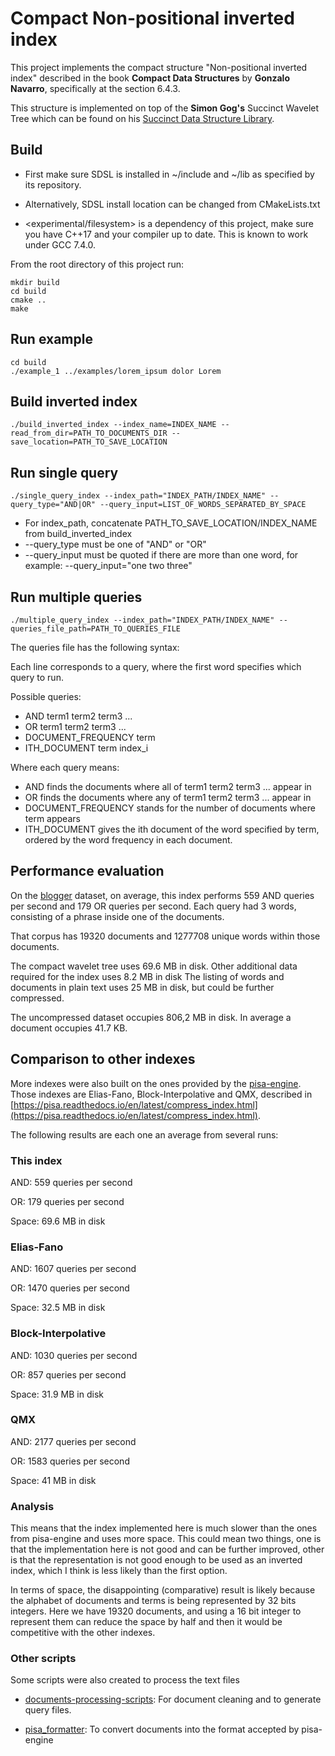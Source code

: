 # Compact Non-positional inverted index


This project implements the compact structure "Non-positional inverted index"
described in the book **Compact Data Structures** by **Gonzalo Navarro**,
specifically at the section 6.4.3.

This structure is implemented on top of the **Simon Gog's** Succinct Wavelet Tree
which can be found on his [Succinct Data Structure Library](https://github.com/simongog/sdsl-lite).

## Build

* First make sure SDSL is installed in ~/include and ~/lib as specified by its repository.
* Alternatively, SDSL install location can be changed from CMakeLists.txt

* <experimental/filesystem> is a dependency of this project, make sure you have
C++17 and your compiler up to date. This is known to work under GCC 7.4.0.

From the root directory of this project run:

```
mkdir build
cd build
cmake ..
make
```

## Run example
```
cd build
./example_1 ../examples/lorem_ipsum dolor Lorem
```

## Build inverted index

```
./build_inverted_index --index_name=INDEX_NAME --read_from_dir=PATH_TO_DOCUMENTS_DIR --save_location=PATH_TO_SAVE_LOCATION
```


## Run single query

```
./single_query_index --index_path="INDEX_PATH/INDEX_NAME" --query_type="AND|OR" --query_input=LIST_OF_WORDS_SEPARATED_BY_SPACE
```

* For index_path, concatenate PATH_TO_SAVE_LOCATION/INDEX_NAME from build_inverted_index
* --query_type must be one of "AND" or "OR"
* --query_input must be quoted if there are more than one word, for example: --query_input="one two three"


## Run multiple queries

```
./multiple_query_index --index_path="INDEX_PATH/INDEX_NAME" --queries_file_path=PATH_TO_QUERIES_FILE
```

The queries file has the following syntax:

Each line corresponds to a query, where the first word specifies which
query to run.

Possible queries:

* AND term1 term2 term3 ...
* OR term1 term2 term3 ...
* DOCUMENT_FREQUENCY term
* ITH_DOCUMENT term index_i

Where each query means:

* AND finds the documents where all of term1 term2 term3 ... appear in
* OR finds the documents where any of term1 term2 term3 ... appear in
* DOCUMENT_FREQUENCY stands for the number of documents where term appears
* ITH_DOCUMENT gives the ith document of the word specified by term, ordered by the word frequency in each document.

## Performance evaluation

On the [blogger](http://u.cs.biu.ac.il/~koppel/BlogCorpus.htm) dataset,
on average, this index performs 559 AND queries per second and 179 OR queries per second. Each query had 3 words, consisting of a phrase inside one of the documents.

That corpus has 19320 documents and 1277708 unique words within those documents.

The compact wavelet tree uses 69.6 MB in disk.
Other additional data required for the index uses 8.2 MB in disk
The listing of words and documents in plain text uses 25 MB in disk, but could be further compressed.

The uncompressed dataset occupies 806,2 MB in disk.
In average a document occupies 41.7 KB.

## Comparison to other indexes

More indexes were also built on the ones provided by the [pisa-engine](https://github.com/pisa-engine/pisa).
Those indexes are Elias-Fano, Block-Interpolative and QMX, described in [https://pisa.readthedocs.io/en/latest/compress_index.html](https://pisa.readthedocs.io/en/latest/compress_index.html).


The following results are each one an average from several runs:

### This index

AND: 559 queries per second

OR: 179 queries per second

Space: 69.6 MB in disk

### Elias-Fano

AND: 1607 queries per second

OR: 1470 queries per second

Space: 32.5 MB in disk

### Block-Interpolative

AND: 1030 queries per second

OR: 857 queries per second

Space: 31.9 MB in disk

### QMX

AND: 2177 queries per second

OR: 1583 queries per second

Space: 41 MB in disk


### Analysis

This means that the index implemented here is much slower than the ones from pisa-engine
and uses more space. This could mean two things, one is that the implementation here
is not good and can be further improved, other is that the representation is not good enough
to be used as an inverted index, which I think is less likely than the first option.

In terms of space, the disappointing (comparative) result is likely because the alphabet of documents and terms is being represented by
32 bits integers. Here we have 19320 documents, and using a 16 bit integer to represent them can reduce the space by half and then it would be competitive
with the other indexes.


### Other scripts

Some scripts were also created to process the text files

* [documents-processing-scripts](https://github.com/CristobalM/documents-processing-scripts):
For document cleaning and to generate query files.

* [pisa_formatter](https://github.com/CristobalM/pisa_formatter): To convert documents into the format accepted by pisa-engine
